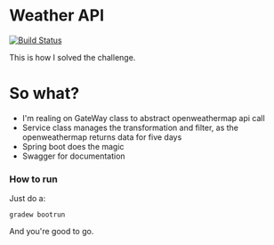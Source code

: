 # Weather API

[![Build Status](https://travis-ci.org/brubom/weather-api.svg?branch=master)](https://travis-ci.org/brubom/weather-api)

This is how I solved the challenge. 

# So what?
  - I'm realing on GateWay class to abstract openweathermap api call
  - Service class manages the transformation and filter, as the openweathermap returns data for five days
  - Spring boot does the magic
  - Swagger for documentation

### How to run
Just do a:
    
    gradew bootrun

And you're good to go.

